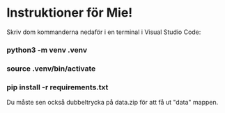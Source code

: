 
# Instruktioner för Mie!

Skriv dom kommanderna nedaför i en terminal i Visual Studio Code:


### python3 -m venv .venv


### source .venv/bin/activate      


### pip install -r requirements.txt


Du måste sen också dubbeltrycka på data.zip för att få ut "data" mappen.

